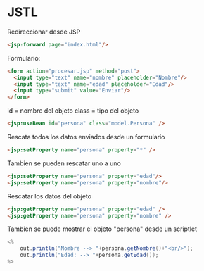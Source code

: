 # JSTL

Redireccionar desde JSP
```html
<jsp:forward page="index.html"/>
```

Formulario:
```html
<form action="procesar.jsp" method="post">
  <input type="text" name="nombre" placeholder="Nombre"/>
  <input type="text" name="edad" placeholder="Edad"/>
  <input type="submit" value="Enviar"/>
</form>
```

id = nombre del objeto
class = tipo del objeto
```html
<jsp:useBean id="persona" class="model.Persona" />
```
Rescata todos los datos enviados desde un formulario
```html
<jsp:setProperty name="persona" property="*" />
```

Tambien se pueden rescatar uno a uno

```html
<jsp:setProperty name="persona" property="edad"/>
<jsp:setProperty name="persona" property="nombre"/>
```

Rescatar los datos del objeto
```html
<jsp:getProperty name="persona" property="edad" />
<jsp:getProperty name="persona" property="nombre" />
```

Tambien se puede mostrar el objeto "persona" desde un scriptlet
```java
<%
    out.println("Nombre --> "+persona.getNombre()+"<br/>");
    out.println("Edad: --> "+persona.getEdad());
%>
```
